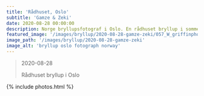 ```yaml
---
title: 'Rådhuset, Oslo'
subtitle: 'Gamze & Zeki'
date: 2020-08-28 00:00:00
description: Norge bryllupsfotograf i Oslo. En rådhuset bryllup i sommer. 
featured_image: '/images/bryllup/2020-08-28-gamze-zeki/057_W_griffinphotography_oslo_norway_bryllup_wedding_rådhuset_20200828.jpg'
image_path: '/images/bryllup/2020-08-28-gamze-zeki'
image_alt: 'bryllup oslo fotograph norway'
---
```


> 2020-08-28
> 
> Rådhuset bryllup i Oslo
<!-- DO NOT EDIT BELOW -->
{% include photos.html %}
